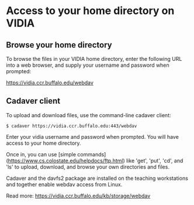 # Access to your home directory on VIDIA


## Browse your home directory

To browse the files in your VIDIA home directory, enter the 
following URL into a web browser, and supply your username and 
password when prompted:

https://vidia.ccr.buffalo.edu/webdav


## Cadaver client

To upload and download files, use the command-line cadaver client:

`$ cadaver https://vidia.ccr.buffalo.edu:443/webdav`

Enter your vidia username and password when prompted. 
You will have access to your home directory.

Once in, you can use [simple commands] (https://www.cs.colostate.edu/helpdocs/ftp.html) like 'get', 'put', 'cd', and 'ls'
to upload, download, and browse your own directories and files.

Cadaver and the davfs2 package are installed on the teaching 
workstations and together enable webdav access from Linux.


Read more: https://vidia.ccr.buffalo.edu/kb/storage/webdav

